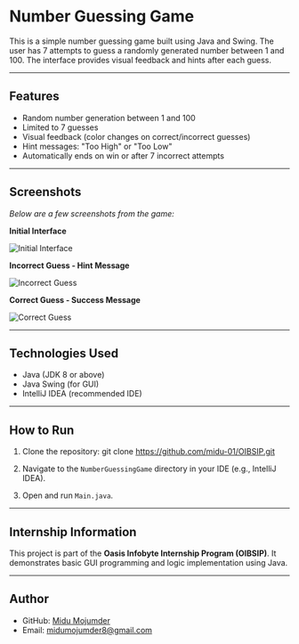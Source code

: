 # Number Guessing Game

This is a simple number guessing game built using Java and Swing. The user has 7 attempts to guess a randomly generated number between 1 and 100. The interface provides visual feedback and hints after each guess.

---

## Features

- Random number generation between 1 and 100
- Limited to 7 guesses
- Visual feedback (color changes on correct/incorrect guesses)
- Hint messages: "Too High" or "Too Low"
- Automatically ends on win or after 7 incorrect attempts

---

## Screenshots

*Below are a few screenshots from the game:*

**Initial Interface**

![Initial Interface](Assest/fig1.png)

**Incorrect Guess - Hint Message**

![Incorrect Guess](fig2.png)

**Correct Guess - Success Message**

![Correct Guess](fig3.png)

---

## Technologies Used

- Java (JDK 8 or above)
- Java Swing (for GUI)
- IntelliJ IDEA (recommended IDE)

---

## How to Run

1. Clone the repository:
git clone https://github.com/midu-01/OIBSIP.git

2. Navigate to the `NumberGuessingGame` directory in your IDE (e.g., IntelliJ IDEA).

3. Open and run `Main.java`.

---

## Internship Information

This project is part of the **Oasis Infobyte Internship Program (OIBSIP)**. It demonstrates basic GUI programming and logic implementation using Java.

---

## Author

- GitHub: [Midu Mojumder](https://github.com/midu-01)
- Email: midumojumder8@gmail.com
